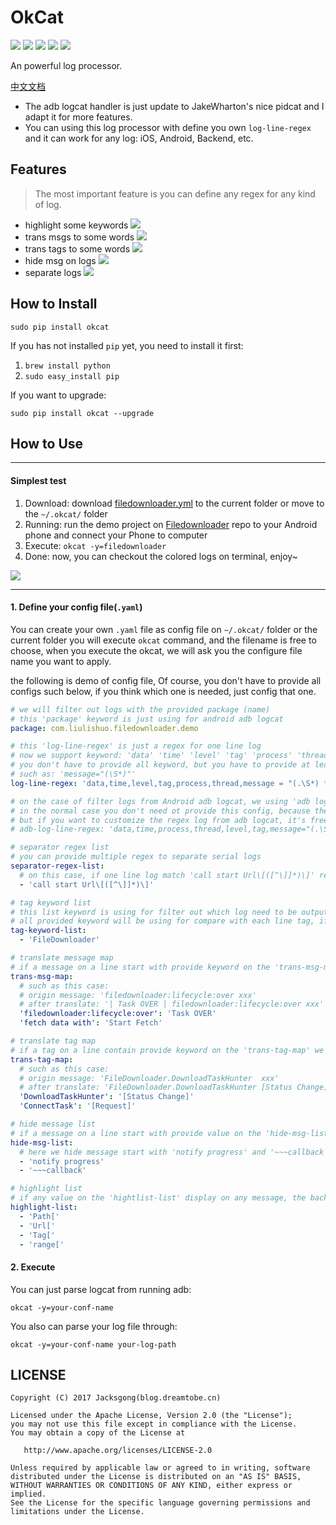 # OkCat

![](https://img.shields.io/badge/unscramble-OkCat-blue.svg)
![](https://img.shields.io/badge/license-Apache2-blue.svg)
[![](https://img.shields.io/badge/readme-English-blue.svg)](https://github.com/Jacksgong/okcat)
[![](https://img.shields.io/badge/readme-中文-blue.svg)](https://github.com/Jacksgong/okcat/blob/master/README-zh.md)
[![](https://img.shields.io/badge/pip-okcat-green.svg)](https://pypi.python.org/pypi/OkCat)

An powerful log processor.

[中文文档](https://github.com/Jacksgong/okcat/blob/master/README-zh.md)

- The adb logcat handler is just update to JakeWharton's nice pidcat and I adapt it for more features.
- You can using this log processor with define you own `log-line-regex` and it can work for any log: iOS, Android, Backend, etc.  

## Features

> The most important feature is you can define any regex for any kind of log.

- highlight some keywords
![](https://github.com/Jacksgong/okcat/raw/master/arts/highlight-demo.png)
- trans msgs to some words
![](https://github.com/Jacksgong/okcat/raw/master/arts/trans-msg-demo.png)
- trans tags to some words
![](https://github.com/Jacksgong/okcat/raw/master/arts/trans-tag-demo.png)
- hide msg on logs
![](https://github.com/Jacksgong/okcat/raw/master/arts/hide-msg-demo.png)
- separate logs
![](https://github.com/Jacksgong/okcat/raw/master/arts/separate-demo.png)

## How to Install

```shell
sudo pip install okcat
```

If you has not installed `pip` yet, you need to install it first:

1. `brew install python`
2. `sudo easy_install pip`

If you want to upgrade:

```shell
sudo pip install okcat --upgrade
```

## How to Use

---

#### Simplest test

1. Download: download [filedownloader.yml](https://github.com/Jacksgong/okcat/raw/master/demo-conf/filedownloader.yml) to the current folder or move to the `~/.okcat/` folder
2. Running: run the demo project on [Filedownloader](https://github.com/lingochamp/FileDownloader) repo to your Android phone and connect your Phone to computer
3. Execute: `okcat -y=filedownloader`
4. Done: now, you can checkout the colored logs on terminal, enjoy~

![](https://github.com/Jacksgong/okcat/raw/master/arts/demo.png)

---

#### 1. Define your config file(`.yaml`)

You can create your own `.yaml` file as config file on `~/.okcat/` folder or the current folder you will execute `okcat` command, and the filename is free to choose, when you execute the okcat, we will ask you the configure file name you want to apply.

the following is demo of config file, Of course, you don't have to provide all configs such below, if you think which one is needed, just config that one.

```yml
# we will filter out logs with the provided package (name)
# this 'package' keyword is just using for android adb logcat
package: com.liulishuo.filedownloader.demo

# this 'log-line-regex' is just a regex for one line log
# now we support keyword: 'data' 'time' 'level' 'tag' 'process' 'thread' 'message'
# you don't have to provide all keyword, but you have to provide at least the 'message'
# such as: 'message="(\S*)"'
log-line-regex: 'data,time,level,tag,process,thread,message = "(.\S*) *(.\S*) *(\d*) *(\d*) *([A-Z]) *([^:]*): *(.*?)$"'

# on the case of filter logs from Android adb logcat, we using 'adb logcat -v brief -v threadtime' command to obtain logcat
# in the normal case you don't need ot provide this config, because there is a perfect one on the okcat internal
# but if you want to customize the regex log from adb logcat, it's free to define it such below
# adb-log-line-regex: 'data,time,process,thread,level,tag,message="(.\S*) *(.\S*) *(\d*) *(\d*) *([A-Z]) *([^:]*): *(.*?)$"'

# separator regex list
# you can provide multiple regex to separate serial logs
separator-regex-list:
  # on this case, if one line log match 'call start Url\[([^\]]*)\]' regex we will separate logs with \n and output a indie line with the '([^\]]*)' value as the title of separate
  - 'call start Url\[([^\]]*)\]'

# tag keyword list
# this list keyword is using for filter out which log need to be output
# all provided keyword will be using for compare with each line tag, if a line with tag not contain any keyword on 'tag-keyword-list' it will be ignore to output
tag-keyword-list:
  - 'FileDownloader'

# translate message map
# if a message on a line start with provide keyword on the 'trans-msg-map' we will add the value of the keyword on the start of the message, and the word of value will be corlored to highlight it
trans-msg-map:
  # such as this case:
  # origin message: 'filedownloader:lifecycle:over xxx'
  # after translate: '| Task OVER | filedownloader:lifecycle:over xxx'
  'filedownloader:lifecycle:over': 'Task OVER'
  'fetch data with': 'Start Fetch'

# translate tag map
# if a tag on a line contain provide keyword on the 'trans-tag-map' we will add the value of the keyword on the start of the message, and the background of the value word will be corlored to highlight it
trans-tag-map:
  # such as this case:
  # origin message: 'FileDownloader.DownloadTaskHunter  xxx'
  # after translate: 'FileDownloader.DownloadTaskHunter [Status Change] xxx'
  'DownloadTaskHunter': '[Status Change]'
  'ConnectTask': '[Request]'

# hide message list
# if a message on a line start with provide value on the 'hide-msg-list` and the length of the message is less than 100 word, it would be colored with gray to hide
hide-msg-list:
  # here we hide message start with 'notify progress' and '~~~callback' because it is too frequently to output and useless in most case
  - 'notify progress'
  - '~~~callback'

# highlight list
# if any value on the 'hightlist-list' display on any message, the background of the value word would be colored to highlight it
highlight-list:
  - 'Path['
  - 'Url['
  - 'Tag['
  - 'range['
```

#### 2. Execute

You can just parse logcat from running adb:

```
okcat -y=your-conf-name
```

You also can parse your log file through:

```
okcat -y=your-conf-name your-log-path
```

## LICENSE

```
Copyright (C) 2017 Jacksgong(blog.dreamtobe.cn)

Licensed under the Apache License, Version 2.0 (the "License");
you may not use this file except in compliance with the License.
You may obtain a copy of the License at

   http://www.apache.org/licenses/LICENSE-2.0

Unless required by applicable law or agreed to in writing, software
distributed under the License is distributed on an "AS IS" BASIS,
WITHOUT WARRANTIES OR CONDITIONS OF ANY KIND, either express or implied.
See the License for the specific language governing permissions and
limitations under the License.
```
